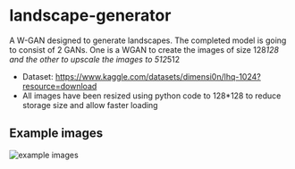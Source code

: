 # landscape-generator
A W-GAN designed to generate landscapes. The completed model is going to consist of 2 GANs. One is a WGAN to create the 
images of size 128*128 and the other to upscale the images to 512*512

* Dataset: https://www.kaggle.com/datasets/dimensi0n/lhq-1024?resource=download
* All images have been resized using python code to 128*128 to reduce storage size and allow faster loading

## Example images 
![example images](https://www.googleapis.com/download/storage/v1/b/kaggle-user-content/o/inbox%2F11732540%2Fe8a3b36bf12e5ee8329286db12a06013%2Frytjerthe.png?generation=1691700598638605&alt=media "example images")